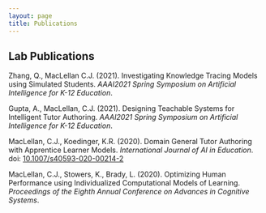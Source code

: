 ```yaml
---
layout: page
title: Publications
---
```


## Lab Publications

Zhang, Q., MacLellan C.J. (2021). Investigating Knowledge Tracing Models
using Simulated Students. _AAAI2021 Spring Symposium on Artificial
Intelligence for K-12 Education_. [<i class="far fa-file-pdf"></i>][zhang-aaai-2021]

Gupta, A., MacLellan, C.J. (2021). Designing Teachable Systems for
Intelligent Tutor Authoring. _AAAI2021 Spring Symposium on Artificial
Intelligence for K-12 Education_. [<i class="far fa-file-pdf"></i>][gupta-aaai-2021]

MacLellan, C.J., Koedinger, K.R. (2020). Domain General Tutor Authoring
with Apprentice Learner Models. _International Journal of AI in Education_. 
doi: [10.1007/s40593-020-00214-2][2] [<i class="far fa-file-pdf"></i>][3]

MacLellan, C.J., Stowers, K., Brady, L. (2020). Optimizing Human 
Performance using Individualized Computational Models of Learning. 
_Proceedings of the Eighth Annual Conference on Advances in
Cognitive Systems_. [<i class="far fa-file-pdf"></i>][1]

[zhang-aaai-2021]: files/Investigating-Knowledge-Tracing-Models-using-Simulated-Students.pdf
[gupta-aaai-2021]: files/Designing-Teachable-Systems-for-Intelligent-Tutor-Authoring.pdf
[3]: https://link.springer.com/content/pdf/10.1007/s40593-020-00214-2.pdf
[2]: https://dx.doi.org/10.1007/s40593-020-00214-2
[1]: https://chrismaclellan.com/media/publications/MacLellan-ACS-2020.pdf
